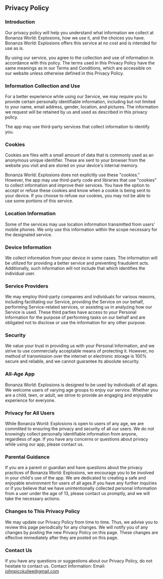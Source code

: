 Privacy Policy
----------------

### Introduction
Our privacy policy will help you understand what information we collect at Bonanza World: Explosions, how we use it, and the choices you have. Bonanza World: Explosions offers this service at no cost and is intended for use as is.

By using our service, you agree to the collection and use of information in accordance with this policy. The terms used in this Privacy Policy have the same meanings as in our Terms and Conditions, which are accessible on our website unless otherwise defined in this Privacy Policy.

### Information Collection and Use
For a better experience while using our Service, we may require you to provide certain personally identifiable information, including but not limited to your name, email address, gender, location, and pictures. The information we request will be retained by us and used as described in this privacy policy.

The app may use third-party services that collect information to identify you.

### Cookies
Cookies are files with a small amount of data that is commonly used as an anonymous unique identifier. These are sent to your browser from the website you visit and are stored on your device's internal memory.

Bonanza World: Explosions does not explicitly use these "cookies." However, the app may use third-party code and libraries that use "cookies" to collect information and improve their services. You have the option to accept or refuse these cookies and know when a cookie is being sent to your device. If you choose to refuse our cookies, you may not be able to use some portions of this service.

### Location Information
Some of the services may use location information transmitted from users' mobile phones. We only use this information within the scope necessary for the designated service.

### Device Information
We collect information from your device in some cases. The information will be utilized for providing a better service and preventing fraudulent acts. Additionally, such information will not include that which identifies the individual user.

### Service Providers
We may employ third-party companies and individuals for various reasons, including facilitating our Service, providing the Service on our behalf, performing Service-related services, or assisting us in analyzing how our Service is used. These third parties have access to your Personal Information for the purpose of performing tasks on our behalf and are obligated not to disclose or use the information for any other purpose.

### Security
We value your trust in providing us with your Personal Information, and we strive to use commercially acceptable means of protecting it. However, no method of transmission over the internet or electronic storage is 100% secure and reliable, and we cannot guarantee its absolute security.

### All-Age App
Bonanza World: Explosions is designed to be used by individuals of all ages. We welcome users of varying age groups to enjoy our service. Whether you are a child, teen, or adult, we strive to provide an engaging and enjoyable experience for everyone.

### Privacy for All Users
While Bonanza World: Explosions is open to users of any age, we are committed to ensuring the privacy and security of all our users. We do not knowingly collect personally identifiable information from anyone, regardless of age. If you have any concerns or questions about privacy while using our app, please contact us.

### Parental Guidance
If you are a parent or guardian and have questions about the privacy practices of Bonanza World: Explosions, we encourage you to be involved in your child's use of the app. We are dedicated to creating a safe and enjoyable environment for users of all ages.If you have any further inquiries or if you believe that we have unintentionally collected personal information from a user under the age of 13, please contact us promptly, and we will take the necessary actions.

### Changes to This Privacy Policy
We may update our Privacy Policy from time to time. Thus, we advise you to review this page periodically for any changes. We will notify you of any changes by posting the new Privacy Policy on this page. These changes are effective immediately after they are posted on this page.

### Contact Us
If you have any questions or suggestions about our Privacy Policy, do not hesitate to contact us.
Contact Information:
Email: johnpicckuliee@gmail.com
